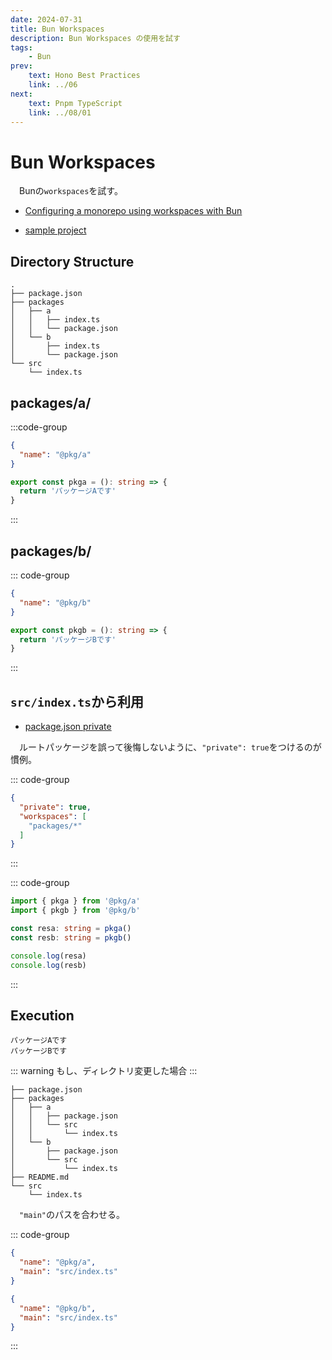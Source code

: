 ```yaml
---
date: 2024-07-31
title: Bun Workspaces
description: Bun Workspaces の使用を試す
tags: 
    - Bun
prev:
    text: Hono Best Practices
    link: ../06
next:
    text: Pnpm TypeScript 
    link: ../08/01
---
```


# Bun Workspaces
&emsp;Bunの`workspaces`を試す。

* [Configuring a monorepo using workspaces with Bun](https://bun.sh/guides/install/workspaces)

* [sample project](https://github.com/colinhacks/bun-workspaces)

## Directory Structure
```
.
├── package.json
├── packages
│   ├── a
│   │   ├── index.ts
│   │   └── package.json
│   └── b
│       ├── index.ts
│       └── package.json
└── src
    └── index.ts
```

## packages/a/
:::code-group
```json [packages/a/package.json]
{
  "name": "@pkg/a"
}
```

```ts [packages/a/index.ts]
export const pkga = (): string => {
  return 'パッケージAです'
}
```
:::

## packages/b/
::: code-group
```json [packages/b/package.json]
{
  "name": "@pkg/b"
}
```

```ts [packages/b/index.ts]
export const pkgb = (): string => {
  return 'パッケージBです'
}
```
:::

## `src/index.ts`から利用

* [package.json private](https://qiita.com/dondoko-susumu/items/cf252bd6494412ed7847#private)

&emsp;ルートパッケージを誤って後悔しないように、`"private": true`をつけるのが慣例。

::: code-group
```json [package.json]
{
  "private": true,
  "workspaces": [
    "packages/*"
  ]
}
```
:::

::: code-group
```ts [src/index.ts]
import { pkga } from '@pkg/a'
import { pkgb } from '@pkg/b'

const resa: string = pkga()
const resb: string = pkgb()

console.log(resa)
console.log(resb)
```
:::

## Execution

```
パッケージAです
パッケージBです
```

::: warning
もし、ディレクトリ変更した場合
:::

```
├── package.json
├── packages
│   ├── a
│   │   ├── package.json
│   │   └── src
│   │       └── index.ts
│   └── b
│       ├── package.json
│       └── src
│           └── index.ts
├── README.md
└── src
    └── index.ts
```

&emsp;`"main"`のパスを合わせる。

::: code-group
```json [packages/a/package.json]
{
  "name": "@pkg/a",
  "main": "src/index.ts"
}
```

```json [packages/b/package.json]
{
  "name": "@pkg/b",
  "main": "src/index.ts"
}
```
:::